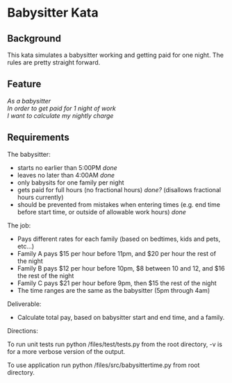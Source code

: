 # Babysitter Kata

## Background
This kata simulates a babysitter working and getting paid for one night.  The rules are pretty straight forward.

## Feature
*As a babysitter<br>
In order to get paid for 1 night of work<br>
I want to calculate my nightly charge<br>*

## Requirements
The babysitter:
- starts no earlier than 5:00PM *done*
- leaves no later than 4:00AM *done*
- only babysits for one family per night
- gets paid for full hours (no fractional hours) *done?* (disallows fractional hours currently)
- should be prevented from mistakes when entering times (e.g. end time before start time, or outside of allowable work hours) *done*

The job:
- Pays different rates for each family (based on bedtimes, kids and pets, etc...)
- Family A pays $15 per hour before 11pm, and $20 per hour the rest of the night
- Family B pays $12 per hour before 10pm, $8 between 10 and 12, and $16 the rest of the night
- Family C pays $21 per hour before 9pm, then $15 the rest of the night
- The time ranges are the same as the babysitter (5pm through 4am)

Deliverable:
- Calculate total pay, based on babysitter start and end time, and a family.

Directions:

To run unit tests run python /files/test/tests.py from the root directory,
-v is for a more verbose version of the output.

To use application run python /files/src/babysittertime.py from root directory.
